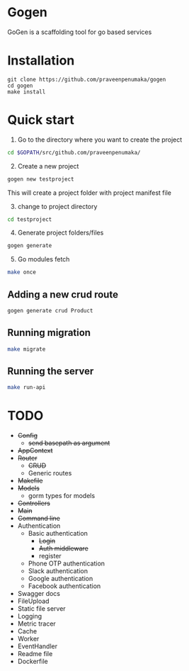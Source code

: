 # Gogen

GoGen is a scaffolding tool for go based services

# Installation

```
git clone https://github.com/praveenpenumaka/gogen
cd gogen
make install
```

# Quick start

1. Go to the directory where you want to create the project

```sh
cd $GOPATH/src/github.com/praveenpenumaka/
```

2. Create a new project 

```sh
gogen new testproject
```

This will create a project folder with project manifest file

3. change to project directory

```sh
cd testproject
```


4. Generate project folders/files

```sh
gogen generate
```

5. Go modules fetch

```sh
make once
```

## Adding a new crud route

```sh
gogen generate crud Product
```

## Running migration

```sh
make migrate
```

## Running the server
```sh
make run-api
```

# TODO

* ~~Config~~
    - ~~send basepath as argument~~
* ~~AppContext~~
* ~~Router~~
    - ~~CRUD~~
    - Generic routes
* ~~Makefile~~
* ~~Models~~
    - gorm types for models
* ~~Controllers~~
* ~~Main~~
* ~~Command line~~
* Authentication
    * Basic authentication
        * ~~Login~~
        * ~~Auth middleware~~
        * register
    * Phone OTP authentication
    * Slack authentication
    * Google authentication
    * Facebook authentication
* Swagger docs
* FileUpload
* Static file server
* Logging
* Metric tracer
* Cache
* Worker
* EventHandler
* Readme file
* Dockerfile